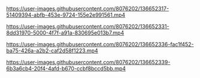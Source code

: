 https://user-images.githubusercontent.com/8076202/136652317-51409394-abfb-453e-9724-155e2e991561.mp4

https://user-images.githubusercontent.com/8076202/136652331-8dd31970-5000-4f7f-a91a-830695e013b7.mp4

https://user-images.githubusercontent.com/8076202/136652336-fac1f452-ba75-426a-a2b2-caf2d58f1223.mp4

https://user-images.githubusercontent.com/8076202/136652339-6b3a6cb4-20f4-4afd-b670-ccbf8bccd5bb.mp4
